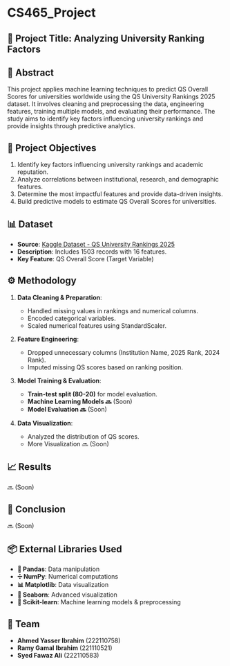 # CS465_Project



## 📌 Project Title: Analyzing University Ranking Factors


## 📄 Abstract

This project applies machine learning techniques to predict QS Overall Scores for universities worldwide using the QS University Rankings 2025 dataset. It involves cleaning and preprocessing the data, engineering features, training multiple models, and evaluating their performance. The study aims to identify key factors influencing university rankings and provide insights through predictive analytics.


## 🎯 **Project Objectives**
1. Identify key factors influencing university rankings and academic reputation.
2. Analyze correlations between institutional, research, and demographic features.
3. Determine the most impactful features and provide data-driven insights.
4. Build predictive models to estimate QS Overall Scores for universities.


## 📊 **Dataset**
- **Source**: [Kaggle Dataset - QS University Rankings 2025](https://www.kaggle.com/datasets/darrylljk/worlds-best-universities-qs-rankings-2025)
- **Description**: Includes 1503 records with 16 features.
- **Key Feature**: QS Overall Score (Target Variable)


## ⚙️ **Methodology**
1. **Data Cleaning & Preparation**:
   - Handled missing values in rankings and numerical columns.
   - Encoded categorical variables.
   - Scaled numerical features using StandardScaler.

2. **Feature Engineering**:
   - Dropped unnecessary columns (Institution Name, 2025 Rank, 2024 Rank).
   - Imputed missing QS scores based on ranking position.

3. **Model Training & Evaluation**:
   - **Train-test split (80-20)** for model evaluation.
   - **Machine Learning Models 🔜** (Soon)
   - **Model Evaluation 🔜** (Soon)

4. **Data Visualization**:
   - Analyzed the distribution of QS scores.
   - More Visualization 🔜 (Soon)
  

## 📈 **Results**
🔜 (Soon)


## 🏁 **Conclusion**
🔜 (Soon)


## 📦 **External Libraries Used**
- **🐼 Pandas**: Data manipulation
- **➗ NumPy**: Numerical computations
- **📊 Matplotlib**: Data visualization
- **🌊 Seaborn**: Advanced visualization
- **🤖 Scikit-learn**: Machine learning models & preprocessing

## 👥 **Team**
- **Ahmed Yasser Ibrahim** (222110758)
- **Ramy Gamal Ibrahim** (221110521)
- **Syed Fawaz Ali** (222110583)

